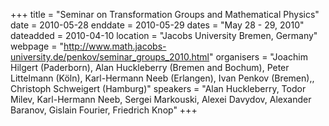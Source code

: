 +++
title = "Seminar on Transformation Groups and Mathematical Physics"
date = 2010-05-28
enddate = 2010-05-29
dates = "May 28 - 29, 2010"
dateadded = 2010-04-10
location = "Jacobs University Bremen, Germany"
webpage = "http://www.math.jacobs-university.de/penkov/seminar_groups_2010.html"
organisers = "Joachim Hilgert (Paderborn), Alan Huckleberry (Bremen and Bochum), Peter Littelmann (Köln), Karl-Hermann Neeb (Erlangen), Ivan Penkov (Bremen),, Christoph Schweigert (Hamburg)"
speakers = "Alan Huckleberry, Todor Milev, Karl-Hermann Neeb, Sergei Markouski, Alexei Davydov, Alexander Baranov, Gislain Fourier, Friedrich Knop"
+++
